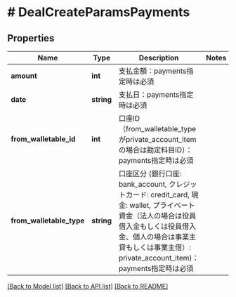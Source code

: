 # # DealCreateParamsPayments

## Properties

Name | Type | Description | Notes
------------ | ------------- | ------------- | -------------
**amount** | **int** | 支払金額：payments指定時は必須 |
**date** | **string** | 支払日：payments指定時は必須 |
**from_walletable_id** | **int** | 口座ID（from_walletable_typeがprivate_account_itemの場合は勘定科目ID）：payments指定時は必須 |
**from_walletable_type** | **string** | 口座区分 (銀行口座: bank_account, クレジットカード: credit_card, 現金: wallet, プライベート資金（法人の場合は役員借入金もしくは役員借入金、個人の場合は事業主貸もしくは事業主借）: private_account_item)：payments指定時は必須 |

[[Back to Model list]](../../README.md#models) [[Back to API list]](../../README.md#endpoints) [[Back to README]](../../README.md)
